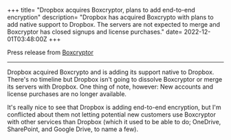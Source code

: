 +++
title= "Dropbox acquires Boxcryptor, plans to add end-to-end encryption"
description= "Dropbox has acquired Boxcrypto with plans to add native support to Dropbox. The servers are not expected to merge and Boxcryptor has closed signups and license purchases."
date= 2022-12-01T03:48:00Z
+++

Press release from [Boxcryptor](https://www.boxcryptor.com/en/blog/post/new-chapter-with-dropbox/)

---

Dropbox acquired Boxcrypto and is adding its support native to Dropbox. There's no timeline but Dropbox isn't going to dissolve Boxcryptor or merge its servers with Dropbox. One thing of note, however: New accounts and license purchases are no longer available.

It's really nice to see that Dropbox is adding end-to-end encryption, but I'm conflicted about them not letting potential new customers use Boxcryptor with other services than Dropbox (which it used to be able to do; OneDrive, SharePoint, and Google Drive, to name a few).
